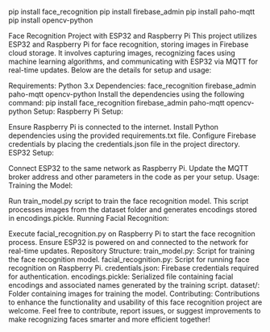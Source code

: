 pip install face_recognition
pip install firebase_admin
pip install paho-mqtt
pip install opencv-python




Face Recognition Project with ESP32 and Raspberry Pi
This project utilizes ESP32 and Raspberry Pi for face recognition, storing images in Firebase cloud storage. It involves capturing images, recognizing faces using machine learning algorithms, and communicating with ESP32 via MQTT for real-time updates. Below are the details for setup and usage:

Requirements:
Python 3.x
Dependencies:
face_recognition
firebase_admin
paho-mqtt
opencv-python
Install the dependencies using the following command:
pip install face_recognition firebase_admin paho-mqtt opencv-python
Setup:
Raspberry Pi Setup:

Ensure Raspberry Pi is connected to the internet.
Install Python dependencies using the provided requirements.txt file.
Configure Firebase credentials by placing the credentials.json file in the project directory.
ESP32 Setup:

Connect ESP32 to the same network as Raspberry Pi.
Update the MQTT broker address and other parameters in the code as per your setup.
Usage:
Training the Model:

Run train_model.py script to train the face recognition model.
This script processes images from the dataset folder and generates encodings stored in encodings.pickle.
Running Facial Recognition:

Execute facial_recognition.py on Raspberry Pi to start the face recognition process.
Ensure ESP32 is powered on and connected to the network for real-time updates.
Repository Structure:
train_model.py: Script for training the face recognition model.
facial_recognition.py: Script for running face recognition on Raspberry Pi.
credentials.json: Firebase credentials required for authentication.
encodings.pickle: Serialized file containing facial encodings and associated names generated by the training script.
dataset/: Folder containing images for training the model.
Contributing:
Contributions to enhance the functionality and usability of this face recognition project are welcome. Feel free to contribute, report issues, or suggest improvements to make recognizing faces smarter and more efficient together! 

